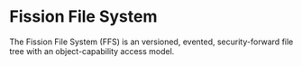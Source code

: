 # Fission File System

The Fission File System \(FFS\) is an versioned, evented, security-forward file tree with an object-capability access model.


